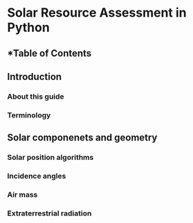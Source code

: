 # Solar Resource Assessment in Python


## *Table of Contents

## Introduction
### About this guide
### Terminology


## Solar componenets and geometry
### Solar position algorithms
### Incidence angles
### Air mass
### Extraterrestrial radiation

